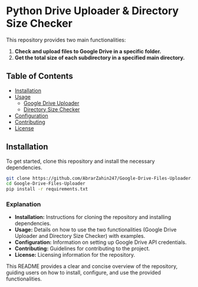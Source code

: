 # Python Drive Uploader & Directory Size Checker

This repository provides two main functionalities:

1. **Check and upload files to Google Drive in a specific folder.**
2. **Get the total size of each subdirectory in a specified main directory.**

## Table of Contents

- [Installation](#installation)
- [Usage](#usage)
  - [Google Drive Uploader](#google-drive-uploader)
  - [Directory Size Checker](#directory-size-checker)
- [Configuration](#configuration)
- [Contributing](#contributing)
- [License](#license)

## Installation

To get started, clone this repository and install the necessary dependencies.

```bash
git clone https://github.com/AbrarZahin247/Google-Drive-Files-Uploader.git
cd Google-Drive-Files-Uploader
pip install -r requirements.txt
```

### Explanation

- **Installation:** Instructions for cloning the repository and installing dependencies.
- **Usage:** Details on how to use the two functionalities (Google Drive Uploader and Directory Size Checker) with examples.
- **Configuration:** Information on setting up Google Drive API credentials.
- **Contributing:** Guidelines for contributing to the project.
- **License:** Licensing information for the repository.

This README provides a clear and concise overview of the repository, guiding users on how to install, configure, and use the provided functionalities.
